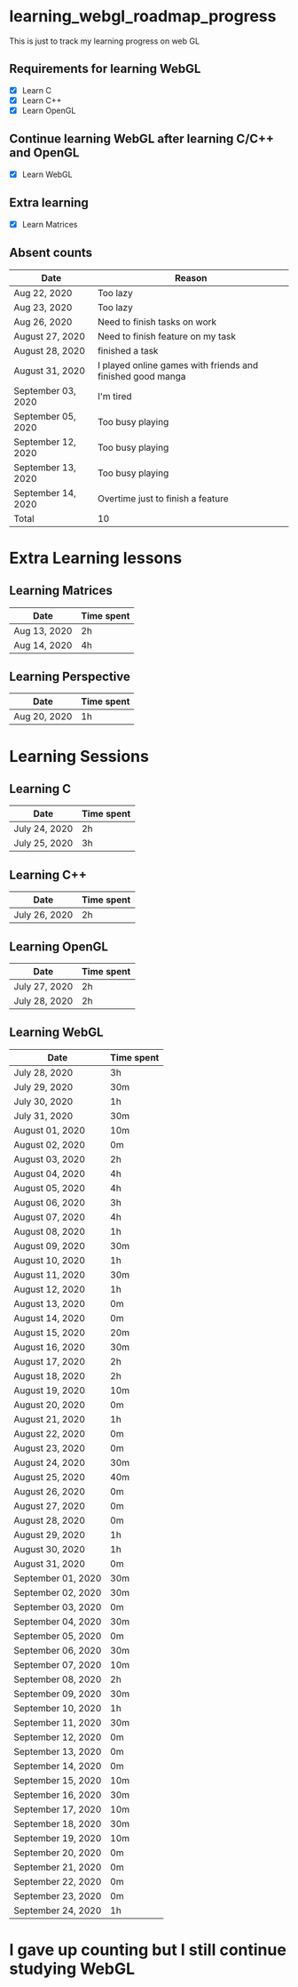 # learning_webgl_roadmap_progress
This is just to track my learning progress on web GL

## Requirements for learning WebGL
- [x] Learn C
- [x] Learn C++ 
- [x] Learn OpenGL

## Continue learning WebGL after learning C/C++ and OpenGL
- [x] Learn WebGL

## Extra learning
- [x] Learn Matrices
## Absent counts
Date | Reason
------------ | -------------
Aug 22, 2020 | Too lazy
Aug 23, 2020 | Too lazy
Aug 26, 2020 | Need to finish tasks on work
August 27, 2020 | Need to finish feature on my task
August 28, 2020 | finished a task
August 31, 2020 | I played online games with friends and finished good manga
September 03, 2020 | I'm tired
September 05, 2020 | Too busy playing
September 12, 2020 | Too busy playing
September 13, 2020 | Too busy playing
September 14, 2020 | Overtime just to finish a feature
Total | 10
# Extra Learning lessons

## Learning Matrices
Date | Time spent
------------ | -------------
Aug 13, 2020 | 2h
Aug 14, 2020 | 4h

## Learning Perspective
Date | Time spent
------------ | -------------
Aug 20, 2020 | 1h

# Learning Sessions
## Learning C
Date | Time spent
------------ | -------------
July 24, 2020 | 2h
July 25, 2020 | 3h

## Learning C++
Date | Time spent
------------ | -------------
July 26, 2020 | 2h

## Learning OpenGL
Date | Time spent
------------ | -------------
July 27, 2020 | 2h
July 28, 2020 | 2h

## Learning WebGL
Date | Time spent
------------ | -------------
July 28, 2020 | 3h
July 29, 2020 | 30m
July 30, 2020 | 1h
July 31, 2020 | 30m
August 01, 2020 | 10m
August 02, 2020 | 0m
August 03, 2020 | 2h 
August 04, 2020 | 4h 
August 05, 2020 | 4h 
August 06, 2020 | 3h 
August 07, 2020 | 4h 
August 08, 2020 | 1h 
August 09, 2020 | 30m
August 10, 2020 | 1h
August 11, 2020 | 30m
August 12, 2020 | 1h
August 13, 2020 | 0m
August 14, 2020 | 0m
August 15, 2020 | 20m
August 16, 2020 | 30m
August 17, 2020 | 2h
August 18, 2020 | 2h
August 19, 2020 | 10m
August 20, 2020 | 0m
August 21, 2020 | 1h
August 22, 2020 | 0m
August 23, 2020 | 0m
August 24, 2020 | 30m
August 25, 2020 | 40m
August 26, 2020 | 0m
August 27, 2020 | 0m
August 28, 2020 | 0m
August 29, 2020 | 1h
August 30, 2020 | 1h
August 31, 2020 | 0m
September 01, 2020 | 30m
September 02, 2020 | 30m
September 03, 2020 | 0m
September 04, 2020 | 30m
September 05, 2020 | 0m
September 06, 2020 | 30m
September 07, 2020 | 10m
September 08, 2020 | 2h
September 09, 2020 | 30m
September 10, 2020 | 1h
September 11, 2020 | 30m
September 12, 2020 | 0m
September 13, 2020 | 0m
September 14, 2020 | 0m
September 15, 2020 | 10m
September 16, 2020 | 30m
September 17, 2020 | 10m
September 18, 2020 | 30m
September 19, 2020 | 10m
September 20, 2020 | 0m
September 21, 2020 | 0m
September 22, 2020 | 0m
September 23, 2020 | 0m
September 24, 2020 | 1h


# I gave up counting but I still continue studying WebGL
